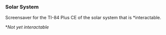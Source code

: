 ### Solar System

Screensaver for the TI-84 Plus CE of the solar system that is *interactable.

**Not yet interactable*
